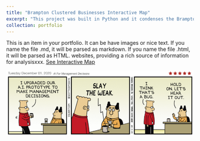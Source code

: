 ```yaml
---
title: "Brampton Clustered Businesses Interactive Map"
excerpt: "This project was built in Python and it condenses the Brampton's commercial directory into an interactive map, highlighting proximity and details with a click<br/><img src='/images/rsz_map.png'>"
collection: portfolio
---
```


This is an item in your portfolio. It can be have images or nice text. If you name the file .md, it will be parsed as markdown. If you name the file .html, it will be parsed as HTML. websites, providing a rich source of information for analysisxxx. 
[See Interactive Map](../_portfolio/brampton_business_map.html)


![dilbert](../images/dilbert.png)

